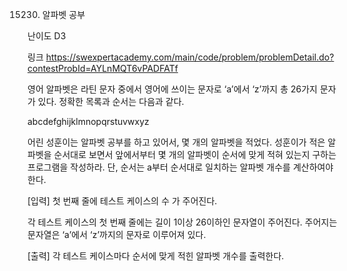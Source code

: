 15230. 알파벳 공부

난이도 D3

링크 https://swexpertacademy.com/main/code/problem/problemDetail.do?contestProbId=AYLnMQT6vPADFATf

영어 알파벳은 라틴 문자 중에서 영어에 쓰이는 문자로 ‘a’에서 ‘z’까지 총 26가지 문자가 있다. 정확한 목록과 순서는 다음과 같다.

 

abcdefghijklmnopqrstuvwxyz

 

어린 성훈이는 알파벳 공부를 하고 있어서, 몇 개의 알파벳을 적었다. 성훈이가 적은 알파벳을 순서대로 보면서 앞에서부터 몇 개의 알파벳이 순서에 맞게 적혀 있는지 구하는 프로그램을 작성하라.
단, 순서는 a부터 순서대로 일치하는 알파벳 개수를 계산하여야 한다.


[입력]
첫 번째 줄에 테스트 케이스의 수 가 주어진다.

각 테스트 케이스의 첫 번째 줄에는 길이 1이상 26이하인 문자열이 주어진다. 주어지는 문자열은 ‘a’에서 ‘z’까지의 문자로 이루어져 있다.


[출력]
각 테스트 케이스마다 순서에 맞게 적힌 알파벳 개수를 출력한다.
